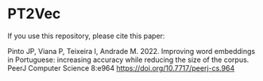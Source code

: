 # PT2Vec
If you use this repository, please cite this paper:

Pinto JP, Viana P, Teixeira I, Andrade M. 2022. Improving word embeddings in Portuguese: increasing accuracy while reducing the size of the corpus. PeerJ Computer Science 8:e964 https://doi.org/10.7717/peerj-cs.964
